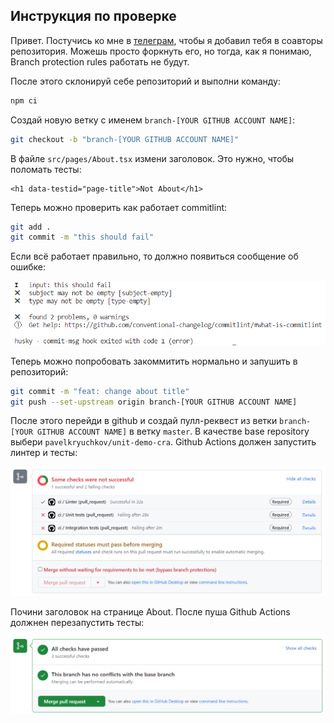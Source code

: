 ## Инструкция по проверке

Привет. Постучись ко мне в [телеграм](https://t.me/pasha_kryuchkov), чтобы я добавил тебя в соавторы репозитория. Можешь просто форкнуть его, но тогда, как я понимаю, Branch protection rules работать не будут.

После этого склонируй себе репозиторий и выполни команду:

```sh
npm ci
```

Создай новую ветку с именем `branch-[YOUR GITHUB ACCOUNT NAME]`:

```sh
git checkout -b "branch-[YOUR GITHUB ACCOUNT NAME]"
```

В файле `src/pages/About.tsx` измени заголовок. Это нужно, чтобы поломать тесты:

```
<h1 data-testid="page-title">Not About</h1>
```

Теперь можно проверить как работает commitlint:

```sh
git add .
git commit -m "this should fail"
```

Если всё работает правильно, то должно появиться сообщение об ошибке:

<img src="./markdown-images/1.png" alt="commitlint error message" width="600">

Теперь можно попробовать закоммитить нормально и запушить в репозиторий:

```sh
git commit -m "feat: change about title"
git push --set-upstream origin branch-[YOUR GITHUB ACCOUNT NAME]
```

После этого перейди в github и создай пулл-реквест из ветки `branch-[YOUR GITHUB ACCOUNT NAME]` в ветку `master`. В качестве base repository выбери `pavelkryuchkov/unit-demo-cra`. Github Actions должен запустить линтер и тесты:

<img src="./markdown-images/2.png" alt="pull-request message" width="800">


Почини заголовок на странице About. После пуша Github Actions должнен перезапустить тесты:

<img src="./markdown-images/3.png" alt="pull-request message" width="800">

